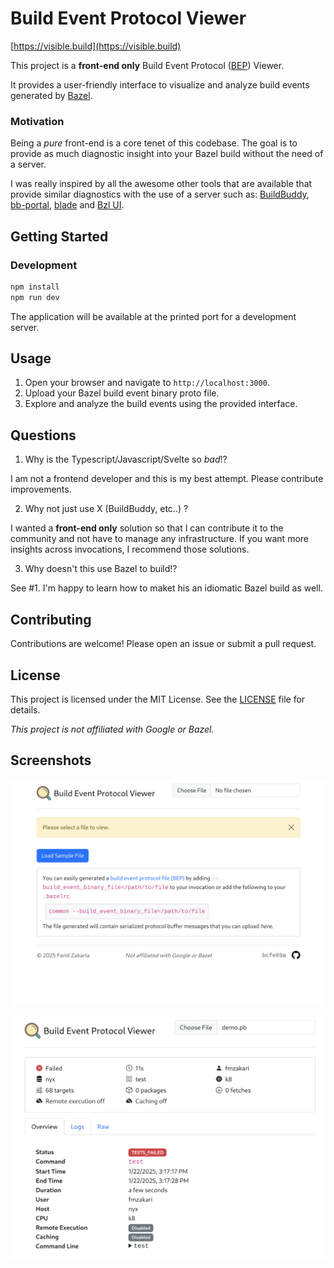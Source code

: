 # Build Event Protocol Viewer

[https://visible.build](https://visible.build)

This project is a **front-end only** Build Event Protocol ([BEP](https://bazel.build/remote/bep-glossary)) Viewer.

It provides a user-friendly interface to visualize and analyze build events generated by [Bazel](https://bazel.build/).

### Motivation

Being a _pure_ front-end is a core tenet of this codebase. The goal is to provide as much diagnostic insight into your Bazel build without the need of a server.

I was really inspired by all the awesome other tools that are available that provide similar diagnostics with the use of a server such as: [BuildBuddy](https://www.buildbuddy.io/), [bb-portal](https://github.com/buildbarn/bb-portal), [blade](https://github.com/DolceTriade/blade) and [Bzl UI](https://github.com/stackb/bazel-stack-vscode).

## Getting Started

### Development

```sh
npm install
npm run dev
```

The application will be available at the printed port for a development server.

## Usage

1. Open your browser and navigate to `http://localhost:3000`.
2. Upload your Bazel build event binary proto file.
3. Explore and analyze the build events using the provided interface.

## Questions

1. Why is the Typescript/Javascript/Svelte so _bad_!?

I am not a frontend developer and this is my best attempt. Please contribute improvements.

2. Why not just use X (BuildBuddy, etc..) ?

I wanted a **front-end only** solution so that I can contribute it to the community and not have to manage any infrastructure. If you want more insights across invocations, I recommend those solutions.

3. Why doesn't this use Bazel to build!?

See #1. I'm happy to learn how to maket his an idiomatic Bazel build as well.

## Contributing

Contributions are welcome! Please open an issue or submit a pull request.

## License

This project is licensed under the MIT License. See the [LICENSE](LICENSE) file for details.

_This project is not affiliated with Google or Bazel._

## Screenshots

![Image of the Build Event Protocol Viewer](./images/landing_page.png)

![Image of the Build Event Protocol Viewer](./images/overview_page.png)